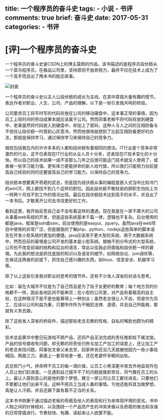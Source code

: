 title: 一个程序员的奋斗史
tags:
    - 小说
    - 书评
comments: true
brief: 奋斗史
date: 2017-05-31
categories:
    - 书评
---
# [评]一个程序员的奋斗史
一个程序员的奋斗史是CSDN上的博主莫雨的作品，该书描述的是程序员段伏枥从一个菜鸟程序员，在极品公司里，坚持原则不放弃努力，最终不仅在技术上成为了一个高手而且出了两本书的励志故事。

<!-- more -->

![封面](resources/images/封面.jpg)

一个程序员的奋斗史以主人公段伏枥的成长为主线，在其中穿插大量有趣的情节。表达作者对职业、人生、公司、产品的理解。以下是一些引发我共鸣的桥段。

公司要求员工将平时写的代码存放在公司的移动硬盘中，这本事正常的事情，因为员工上班时间的劳动成果本就应该属于公司。然而同事老柳不将代码存放到硬盘中，老章虽然将代码放入到硬盘中，却加上了密码，这种人与人之间的互相防备与不信任让段伏枥一时感到心灰意冷。然而他很快就想到了比起互相防备更好的办法，那就是保持学习，通过保持学习来保持自己的竞争力。

相信包括我在内的许许多多的人都和段伏枥有着相同的想法。IT行业是个竞争非常激烈的行业，这不仅表现在IT行业的从业人员十分多，还表现在IT技术变化的十分快。所以自己的技术如果一成不变那么几年之后很可能这门技术就没人使用了，或者被一些学习能力强、更有体力更能拼命的新人给代替。所以我们只能努力向前提高自己经验的同时还要提高自己的学习能力，以保持自己的竞争力。

段伏枥本想要离开奇葩的武总，但是因为段伏枥从事的编程是嵌入式当中比较冷门的winCE，网上都找不到几个这样的职位。因此段伏枥不敢轻易的辞职生怕向上次一样两个月找不到工作的情况出现。最后在段伏枥技术达到高手的水平，并且出了一本书后。才敢离开公司去寻找更好的工作。

看到这里，我开始反思自己会不会有着这样的遭遇。现在我是在一家不算大的公司从事着web系统的开发，但是这些系统基本千篇一律，逻辑也不复杂。后台使用的都是java，框架是ssh或ssm，前台使用的是easyui、jquery。虽然java在web项目中使用的非常广泛，但是据我的了解php、python、nodejs这些简单的脚本语言在开发小型系统时更加的便捷。java应该用于更大型的系统、用于大数据系统中，然而目前的窘境是公司开发的基本是小型系统。接触不到分布式的大型系统，公司也不改变前端的结构和后台的语言，常此以往我必将面临和段伏枥一样的窘境。为此我的想法是抓住底层的知识以及语言的细节，如网络协议、jvm调优等，在保证这两者的前提下，抓住自己感兴趣的东西，如linux、信息安全、机器学习等。

除了以上这些引发我对职业的思考的情节外，还有不少发人深省的对话与思考。

比如：留在大城市不仅是为了自己而且是为了给子女更好的教育；每个地方货的价格都不一样，因此各地区间不能串货；在小型的公司里，对产品有着极高的自主权，在这种情况下是不是也能算得上一种创业；虽然老总很让人不齿，但是作为员工，应该以公司利益为重，只要所作所为不触犯法律、道德，并且自己所能做，那就有义务去做。

除了这些发人深省的桥段外，描述那些老总无赖的性格、自私的嘴脸也颇为的精彩。

技术总监黄华中整日玩游戏不顾产品，还将产品无法完成的责任推卸给下属沈俊。产品的信号接收有问题，却无赖的将责任归咎与加工产加工的误差上，还让加工产的老总来找问题。同事张文香父亲去世，回家奔丧还没几天就被他因为一些小事给喊回。两面三刀，表面上一套背地里一套，还在老婆怀孕期间出轨。

武总抠门小气，拼命榨干员工的每一滴价值，让员工小黑深更半夜去外地监视外包人员让他们赶进度。一旦遇到自己摆平不了的问题就推卸责任，将气撒在员工的头上。最让人感到恶心的是他的那个梦想，建立一家公司让员工都住进去，只要他们不累都让他们出来干活。这种不把员工当成人看的事情，亏他还能将其当做梦想，真是让人汗颜。并且还跟下属有着不正当的关系。

这本书书侧重于通过描述老板的奇葩及他人的表现和行为来体现环境的恶劣。书中人物之间的针锋相对、以及围绕一个产品而产生的冲突矛盾以及奇葩的做法和诙谐的日常穿插进行。节奏轻快、有趣、读起来让人欲罢不能。